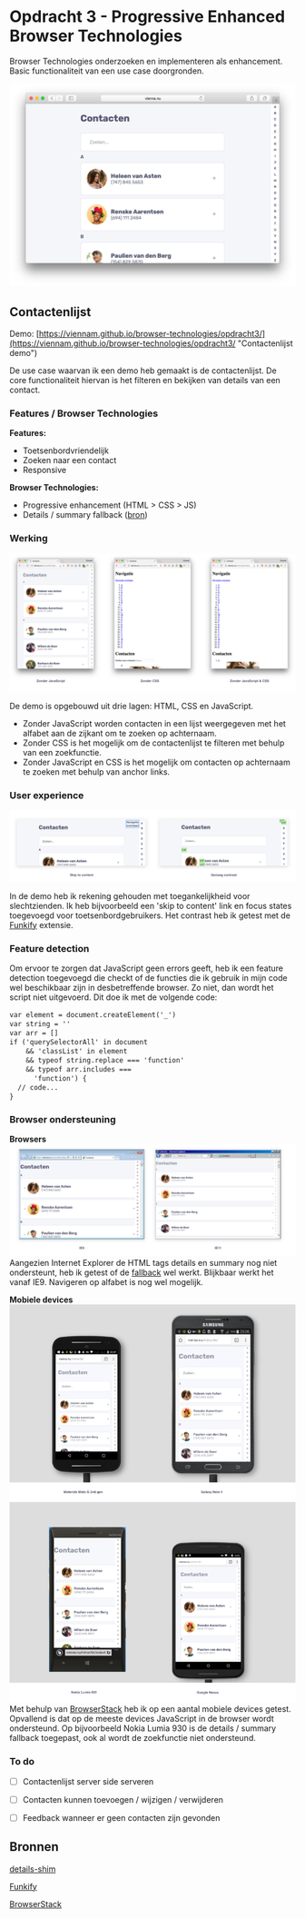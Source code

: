 # Opdracht 3 - Progressive Enhanced Browser Technologies
Browser Technologies onderzoeken en implementeren als enhancement. Basic functionaliteit van een use case doorgronden.

![Contactenlijst screenshot](images/screenshot.png)

## Contactenlijst
Demo: [https://viennam.github.io/browser-technologies/opdracht3/](https://viennam.github.io/browser-technologies/opdracht3/ "Contactenlijst demo")

De use case waarvan ik een demo heb gemaakt is de contactenlijst. De core functionaliteit hiervan is het filteren en bekijken van details van een contact.

### Features / Browser Technologies

**Features:**
- Toetsenbordvriendelijk
- Zoeken naar een contact
- Responsive


**Browser Technologies:**
- Progressive enhancement (HTML > CSS > JS)
- Details / summary fallback ([bron](https://github.com/tyleruebele/details-shim))

### Werking

![Contactenlijst werking](images/werking.png)

De demo is opgebouwd uit drie lagen: HTML, CSS en JavaScript.

- Zonder JavaScript worden contacten in een lijst weergegeven met het alfabet aan de zijkant om te zoeken op achternaam.
- Zonder CSS is het mogelijk om de contactenlijst te filteren met behulp van een zoekfunctie. 
- Zonder JavaScript en CSS is het mogelijk om contacten op achternaam te zoeken met behulp van anchor links.

### User experience

![User experience](images/ux.png)

In de demo heb ik rekening gehouden met toegankelijkheid voor slechtzienden. Ik heb bijvoorbeeld een 'skip to content' link en focus states toegevoegd voor toetsenbordgebruikers. Het contrast heb ik getest met de [Funkify](http://www.funkify.org/) extensie.

### Feature detection

Om ervoor te zorgen dat JavaScript geen errors geeft, heb ik een feature detection toegevoegd die checkt of de functies die ik gebruik in mijn code wel beschikbaar zijn in desbetreffende browser. Zo niet, dan wordt het script niet uitgevoerd. Dit doe ik met de volgende code:

```
var element = document.createElement('_')
var string = ''
var arr = []
if ('querySelectorAll' in document 
    && 'classList' in element 
    && typeof string.replace === 'function' 
    && typeof arr.includes ===
      'function') {
  // code...
}
```

### Browser ondersteuning

**Browsers**
![Browsers](images/browsers.png)
Aangezien Internet Explorer de HTML tags details en summary nog niet ondersteunt, heb ik getest of de [fallback](https://github.com/tyleruebele/details-shim) wel werkt. Blijkbaar werkt het vanaf IE9. Navigeren op alfabet is nog wel mogelijk.

**Mobiele devices**
![Mobiele devices](images/mobiel.png)
Met behulp van [BrowserStack](https://www.browserstack.com/) heb ik op een aantal mobiele devices getest. Opvallend is dat op de meeste devices JavaScript in de browser wordt ondersteund. Op bijvoorbeeld Nokia Lumia 930 is de details / summary fallback toegepast, ook al wordt de zoekfunctie niet ondersteund.

### To do
- [ ] Contactenlijst server side serveren
- [ ] Contacten kunnen toevoegen / wijzigen / verwijderen
- [ ] Feedback wanneer er geen contacten zijn gevonden


## Bronnen

[details-shim](https://github.com/tyleruebele/details-shim)

[Funkify](http://www.funkify.org/)

[BrowserStack](https://www.browserstack.com/)
